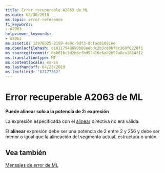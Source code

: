 ```yaml
---
title: Error recuperable A2063 de ML
ms.date: 08/30/2018
ms.topic: error-reference
f1_keywords:
- A2063
helpviewer_keywords:
- A2063
ms.assetid: 12976b25-2159-4e0c-9df3-dcfac61091ee
ms.openlocfilehash: d10117948690b88eebdc2b3ce0bf8c360f6220f1
ms.sourcegitcommit: 0ab61bc3d2b6cfbd52a16c6ab2b97a8ea1864f12
ms.translationtype: MT
ms.contentlocale: es-ES
ms.lasthandoff: 04/23/2019
ms.locfileid: "62177362"
---
```

# <a name="ml-nonfatal-error-a2063"></a>Error recuperable A2063 de ML

**Puede alinear solo a la potencia de 2: expresión**

La expresión especificada con el [alinear](../../assembler/masm/align-masm.md) directiva no era válida.

El **alinear** expresión debe ser una potencia de 2 entre 2 y 256 y debe ser menor o igual que la alineación del segmento actual, estructura o unión.

## <a name="see-also"></a>Vea también

[Mensajes de error de ML](../../assembler/masm/ml-error-messages.md)<br/>